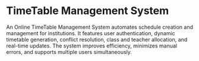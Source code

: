 # TimeTable Management System

An Online TimeTable Management System automates schedule creation and management for institutions. It features user authentication, dynamic timetable generation, conflict resolution, class and teacher allocation, and real-time updates. The system improves efficiency, minimizes manual errors, and supports multiple users simultaneously.
